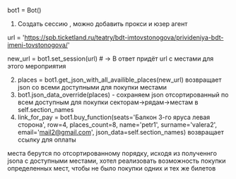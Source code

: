 bot1 = Bot()

1) Создать сессию , можно добавить прокси и юзер агент

url = 'https://spb.ticketland.ru/teatry/bdt-imtovstonogova/privideniya-bdt-imeni-tovstonogova/'

new_url = bot1.set_session(url) #  -> В ответ придёт url с местами для этого мероприятия

2) places = bot1.get_json_with_all_availible_places(new_url)  возвращает json со всеми доступными для покупки местами
3) bot1.json_data_override(places) - сохраняем json отсортированный по всем доступным для покупки секторам->рядам->местам в self.section_names
4) link_for_pay = bot1.buy_function(seats='Балкон 3-го яруса левая сторона',
                    row=4, places_count=8, name='petr1',
                    surname='valera2', email='mail2@gmail.com', json_data=self.section_names) возвращает ссылку для оплаты

места берутся по отсортированному порядку, исходя из полученнго jsona с доступными местами, хотел реализовать возможность покупки определенных мест,
чтобы не было покупки одних и тех же билетов




